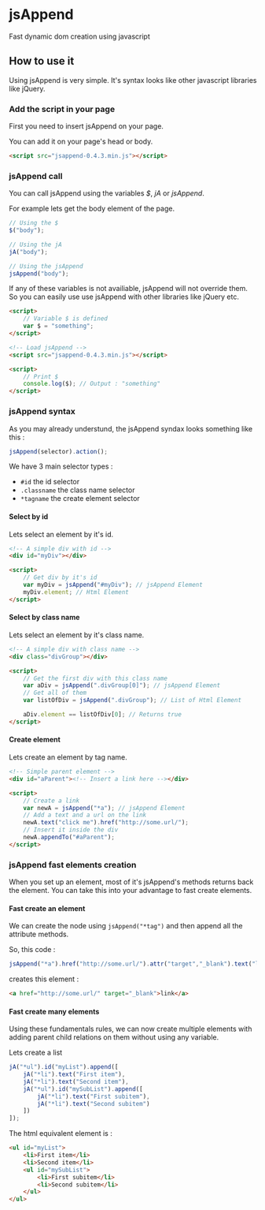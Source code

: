# jsAppend
Fast dynamic dom creation using javascript


## How to use it

Using jsAppend is very simple. It's syntax looks like other javascript libraries like jQuery.



### Add the script in your page

First you need to insert jsAppend on your page.

You can add it on your page's head or body.

```html
<script src="jsappend-0.4.3.min.js"></script>
```


### jsAppend call

You can call jsAppend using the variables *$*, *jA* or *jsAppend*.

For example lets get the body element of the page.

```javascript
// Using the $
$("body");

// Using the jA
jA("body");

// Using the jsAppend
jsAppend("body"); 
```

If any of these variables is not availiable, jsAppend will not override them. So you can easily use use jsAppend with other libraries like jQuery etc.

```html
<script>
	// Variable $ is defined
	var $ = "something";
</script>

<!-- Load jsAppend -->
<script src="jsappend-0.4.3.min.js"></script>

<script>
	// Print $
	console.log($); // Output : "something"
</script> 
```


### jsAppend syntax

As you may already understund, the jsAppend syndax looks something like this :

```javascript
jsAppend(selector).action();
```

We have 3 main selector types :
* `#id` the id selector
* `.classname` the class name selector
* `*tagname` the create element selector


#### Select by id

Lets select an element by it's id.

```html
<!-- A simple div with id -->
<div id="myDiv"></div>

<script>
	// Get div by it's id
	var myDiv = jsAppend("#myDiv"); // jsAppend Element
	myDiv.element; // Html Element
</script> 
```


#### Select by class name

Lets select an element by it's class name.

```html
<!-- A simple div with class name -->
<div class="divGroup"></div>

<script>
	// Get the first div with this class name
	var aDiv = jsAppend(".divGroup[0]"); // jsAppend Element
	// Get all of them
	var listOfDiv = jsAppend(".divGroup"); // List of Html Element

	aDiv.element == listOfDiv[0]; // Returns true
</script> 
```


#### Create element

Lets create an element by tag name.

```html
<!-- Simple parent element -->
<div id="aParent"><!-- Insert a link here --></div>

<script>
	// Create a link
	var newA = jsAppend("*a"); // jsAppend Element
	// Add a text and a url on the link
	newA.text("click me").href("http://some.url/");
	// Insert it inside the div
	newA.appendTo("#aParent");
</script> 
```


### jsAppend fast elements creation

When you set up an element, most of it's jsAppend's methods returns back the element. You can take this into your advantage to fast create elements.


#### Fast create an element

We can create the node using `jsAppend("*tag")` and then append all the attribute methods.

So, this code :

```javascript
jsAppend("*a").href("http://some.url/").attr("target","_blank").text("link");
```

creates this element :

```html
<a href="http://some.url/" target="_blank">link</a>
```

#### Fast create many elements

Using these fundamentals rules, we can now create multiple elements with adding parent child relations on them without using any variable.

Lets create a list

```javascript
jA("*ul").id("myList").append([
	jA("*li").text("First item"),
	jA("*li").text("Second item"),
	jA("*ul").id("mySubList").append([
		jA("*li").text("First subitem"),
		jA("*li").text("Second subitem")
	])
]);
```

The html equivalent element is :

```html
<ul id="myList">
	<li>First item</li>
	<li>Second item</li>
	<ul id="mySubList">
		<li>First subitem</li>
		<li>Second subitem</li>
	</ul>
</ul>
```

